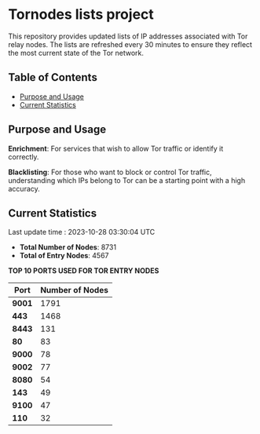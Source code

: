 # Tornodes lists project

This repository provides updated lists of IP addresses associated with Tor relay nodes. The lists are refreshed every 30 minutes to ensure they reflect the most current state of the Tor network.

## Table of Contents

- [Purpose and Usage](#purpose-and-usage)
- [Current Statistics](#current-statistics)


## Purpose and Usage

**Enrichment**: For services that wish to allow Tor traffic or identify it correctly.

**Blacklisting**: For those who want to block or control Tor traffic, understanding which IPs belong to Tor can be a starting point with a high accuracy.

## Current Statistics

Last update time : 2023-10-28 03:30:04 UTC

- **Total Number of Nodes**: 8731
- **Total of Entry Nodes**: 4567

**TOP 10 PORTS USED FOR TOR ENTRY NODES**

| **Port** | **Number of Nodes** |
|------|-----------------|
| **9001**   | 1791  |
| **443**   | 1468  |
| **8443**   | 131  |
| **80**   | 83  |
| **9000**   | 78  |
| **9002**   | 77  |
| **8080**   | 54  |
| **143**   | 49  |
| **9100**   | 47  |
| **110**   | 32  |

